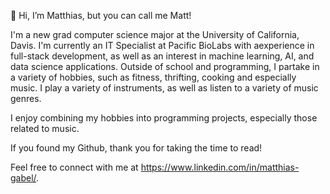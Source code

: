 👋 Hi, I’m Matthias, but you can call me Matt! 

I'm a new grad computer science major at the University of California, Davis. I'm currently an IT Specialist at 
Pacific BioLabs with aexperience in full-stack development, as well as an interest in machine learning, AI, and 
data science applications. Outside of school and programming, I partake in a variety of hobbies, such as fitness, 
thrifting, cooking and especially music. I play a variety of instruments, as well as listen to a variety of music 
genres. 

I enjoy combining my hobbies into programming projects, especially those related to music.

If you found my Github, thank you for taking the time to read! 

Feel free to connect with me at https://www.linkedin.com/in/matthias-gabel/.

<!---
mutthias/mutthias is a ✨ special ✨ repository because its `README.md` (this file) appears on your GitHub profile.
You can click the Preview link to take a look at your changes.
--->
